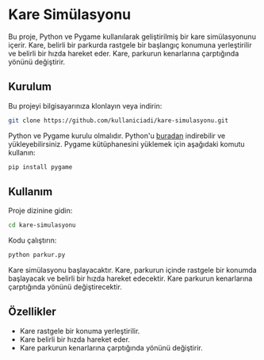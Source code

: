 # Kare Simülasyonu

Bu proje, Python ve Pygame kullanılarak geliştirilmiş bir kare simülasyonunu içerir. Kare, belirli bir parkurda rastgele bir başlangıç konumuna yerleştirilir ve belirli bir hızda hareket eder. Kare, parkurun kenarlarına çarptığında yönünü değiştirir.

## Kurulum

Bu projeyi bilgisayarınıza klonlayın veya indirin:

```bash
git clone https://github.com/kullaniciadi/kare-simulasyonu.git
```

Python ve Pygame kurulu olmalıdır. Python'u [buradan](https://www.python.org/) indirebilir ve yükleyebilirsiniz. Pygame kütüphanesini yüklemek için aşağıdaki komutu kullanın:

```bash
pip install pygame
```

## Kullanım

Proje dizinine gidin:

```bash
cd kare-simulasyonu
```

Kodu çalıştırın:

```bash
python parkur.py
```

Kare simülasyonu başlayacaktır. Kare, parkurun içinde rastgele bir konumda başlayacak ve belirli bir hızda hareket edecektir. Kare parkurun kenarlarına çarptığında yönünü değiştirecektir.

## Özellikler

- Kare rastgele bir konuma yerleştirilir.
- Kare belirli bir hızda hareket eder.
- Kare parkurun kenarlarına çarptığında yönünü değiştirir.


